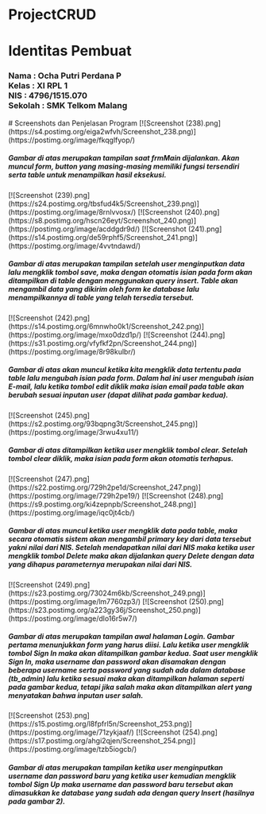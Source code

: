 # ProjectCRUD
# Identitas Pembuat
<h3>
Nama  : Ocha Putri Perdana P
<br/> Kelas : XI RPL 1
<br/> NIS   : 4796/1515.070
<br/> Sekolah : SMK Telkom Malang
</h3>
# Screenshots dan Penjelasan Program
[![Screenshot (238).png](https://s4.postimg.org/eiga2wfvh/Screenshot_238.png)](https://postimg.org/image/fkqglfyop/)
<br/><h5>Gambar di atas merupakan tampilan saat frmMain dijalankan. Akan muncul form, button yang masing-masing memiliki fungsi tersendiri serta table untuk menampilkan hasil eksekusi.</h5>
[![Screenshot (239).png](https://s24.postimg.org/tbsfud4k5/Screenshot_239.png)](https://postimg.org/image/8rnlvvosx/)
[![Screenshot (240).png](https://s8.postimg.org/hscn26eyt/Screenshot_240.png)](https://postimg.org/image/acddgdr9d/)
[![Screenshot (241).png](https://s14.postimg.org/de59rphf5/Screenshot_241.png)](https://postimg.org/image/4vvtndawd/)
<br/><h5>Gambar di atas merupakan tampilan setelah user menginputkan data lalu mengklik tombol save, maka dengan otomatis isian pada form akan
ditampilkan di table dengan menggunakan query insert. Table akan mengambil data yang dikirim oleh form ke database lalu menampilkannya di table yang telah tersedia tersebut.</h5>
[![Screenshot (242).png](https://s14.postimg.org/6mnwho0k1/Screenshot_242.png)](https://postimg.org/image/mxo0dzd1p/)
[![Screenshot (244).png](https://s31.postimg.org/vfyfkf2pn/Screenshot_244.png)](https://postimg.org/image/8r98kulbr/)
<br/><h5>Gambar di atas akan muncul ketika kita mengklik data tertentu pada table lalu mengubah isian pada form. Dalam hal ini user mengubah
isian E-mail, lalu ketika tombol edit diklik maka isian email pada table akan berubah sesuai inputan user (dapat dilihat pada gambar kedua).</h5>
[![Screenshot (245).png](https://s2.postimg.org/93bqpng3t/Screenshot_245.png)](https://postimg.org/image/3rwu4xu11/)
<br/><h5>Gambar di atas ditampilkan ketika user mengklik tombol clear. Setelah tombol clear diklik, maka isian pada form akan otomatis terhapus.</h5>
[![Screenshot (247).png](https://s22.postimg.org/729h2pe1d/Screenshot_247.png)](https://postimg.org/image/729h2pe19/)
[![Screenshot (248).png](https://s9.postimg.org/ki4zepnpb/Screenshot_248.png)](https://postimg.org/image/iqc0jt4cb/)
<br/><h5>Gambar di atas muncul ketika user mengklik data pada table, maka secara otomatis sistem akan mengambil primary key dari data tersebut yakni
nilai dari NIS. Setelah mendapatkan nilai dari NIS maka ketika user mengklik tombol Delete maka akan dijalankan query Delete dengan data yang
dihapus parameternya merupakan nilai dari NIS.</h5>
[![Screenshot (249).png](https://s23.postimg.org/73024m6kb/Screenshot_249.png)](https://postimg.org/image/lm7760zp3/)
[![Screenshot (250).png](https://s23.postimg.org/a223gy36j/Screenshot_250.png)](https://postimg.org/image/dlo16r5w7/)
<br/><h5>Gambar di atas merupakan tampilan awal halaman Login. Gambar pertama menunjukkan form yang harus diisi. Lalu ketika user mengklik 
tombol Sign In maka akan ditampilkan gambar kedua. Saat user mengklik Sign In, maka username dan password akan disamakan dengan beberapa username 
serta password yang sudah ada dalam database (tb_admin) lalu ketika sesuai maka akan ditampilkan halaman seperti pada gambar kedua, tetapi 
jika salah maka akan ditampilkan alert yang menyatakan bahwa inputan user salah.</h5>
[![Screenshot (253).png](https://s15.postimg.org/l8fpfrl5n/Screenshot_253.png)](https://postimg.org/image/71zykjaaf/)
[![Screenshot (254).png](https://s17.postimg.org/ahgi2qjen/Screenshot_254.png)](https://postimg.org/image/tzb5iogcb/)
<br/><h5>Gambar di atas merupakan tampilan ketika user menginputkan username dan password baru yang ketika user kemudian mengklik tombol 
Sign Up maka username dan password baru tersebut akan dimasukkan ke database yang sudah ada dengan query Insert (hasilnya pada gambar 2).</h5>
